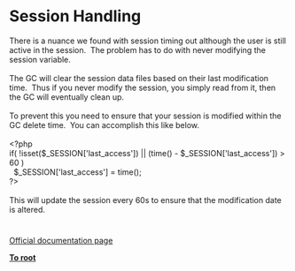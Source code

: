 # Session Handling




<div class="phpcode"><span class="html">
There is a nuance we found with session timing out although the user is still active in the session.&#xA0; The problem has to do with never modifying the session variable.
<br>
<br>The GC will clear the session data files based on their last modification time.&#xA0; Thus if you never modify the session, you simply read from it, then the GC will eventually clean up.
<br>
<br>To prevent this you need to ensure that your session is modified within the GC delete time.&#xA0; You can accomplish this like below.
<br>
<br><span class="default">&lt;?php
<br></span><span class="keyword">if( !isset(</span><span class="default">$_SESSION</span><span class="keyword">[</span><span class="string">&apos;last_access&apos;</span><span class="keyword">]) || (</span><span class="default">time</span><span class="keyword">() - </span><span class="default">$_SESSION</span><span class="keyword">[</span><span class="string">&apos;last_access&apos;</span><span class="keyword">]) &gt; </span><span class="default">60 </span><span class="keyword">)
<br>&#xA0; </span><span class="default">$_SESSION</span><span class="keyword">[</span><span class="string">&apos;last_access&apos;</span><span class="keyword">] = </span><span class="default">time</span><span class="keyword">();
<br></span><span class="default">?&gt;
<br></span>
<br>This will update the session every 60s to ensure that the modification date is altered.</span>
</div>
  

#

[Official documentation page](https://www.php.net/manual/en/book.session.php)

**[To root](/README.md)**